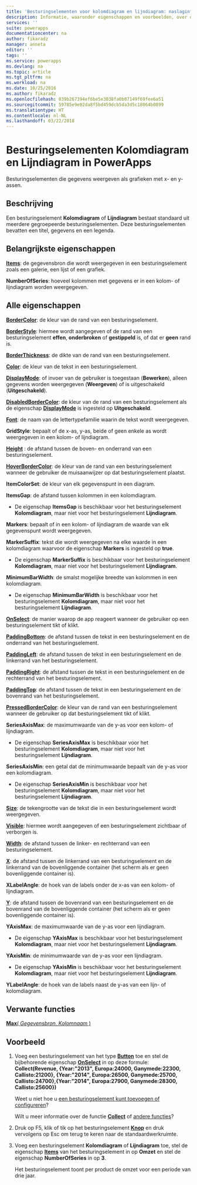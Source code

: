 ```yaml
---
title: 'Besturingselementen voor kolomdiagram en lijndiagram: naslaginformatie | Microsoft Docs'
description: Informatie, waaronder eigenschappen en voorbeelden, over de besturingselementen Kolomdiagram en Lijndiagram
services: ''
suite: powerapps
documentationcenter: na
author: fikaradz
manager: anneta
editor: ''
tags: ''
ms.service: powerapps
ms.devlang: na
ms.topic: article
ms.tgt_pltfrm: na
ms.workload: na
ms.date: 10/25/2016
ms.author: fikaradz
ms.openlocfilehash: 039b267394ef6be5e3038fa0b07149f69fee6a51
ms.sourcegitcommit: 59785e9e82da8f5bd459dcb5da3d5c18064b0899
ms.translationtype: HT
ms.contentlocale: nl-NL
ms.lasthandoff: 03/22/2018
---
```

# <a name="column-chart-and-line-chart-controls-in-powerapps"></a>Besturingselementen Kolomdiagram en Lijndiagram in PowerApps
Besturingselementen die gegevens weergeven als grafieken met x- en y-assen.

## <a name="description"></a>Beschrijving
Een besturingselement **Kolomdiagram** of **Lijndiagram** bestaat standaard uit meerdere gegroepeerde besturingselementen. Deze besturingselementen bevatten een titel, gegevens en een legenda.

## <a name="key-properties"></a>Belangrijkste eigenschappen
**[Items](properties-core.md)**: de gegevensbron die wordt weergegeven in een besturingselement zoals een galerie, een lijst of een grafiek.

**NumberOfSeries**: hoeveel kolommen met gegevens er in een kolom- of lijndiagram worden weergegeven.

## <a name="all-properties"></a>Alle eigenschappen
**[BorderColor](properties-color-border.md)**: de kleur van de rand van een besturingselement.

**[BorderStyle](properties-color-border.md)**: hiermee wordt aangegeven of de rand van een besturingselement **effen**, **onderbroken** of **gestippeld** is, of dat er **geen** rand is.

**[BorderThickness](properties-color-border.md)**: de dikte van de rand van een besturingselement.

**[Color](properties-color-border.md)**: de kleur van de tekst in een besturingselement.

**[DisplayMode](properties-core.md)**: of invoer van de gebruiker is toegestaan (**Bewerken**), alleen gegevens worden weergegeven (**Weergeven**) of is uitgeschakeld (**Uitgeschakeld**).

**[DisabledBorderColor](properties-color-border.md)**: de kleur van de rand van een besturingselement als de eigenschap **[DisplayMode](properties-core.md)** is ingesteld op **Uitgeschakeld**.

**[Font](properties-text.md)**: de naam van de lettertypefamilie waarin de tekst wordt weergegeven.

**GridStyle**: bepaalt of de x-as, y-as, beide of geen enkele as wordt weergegeven in een kolom- of lijndiagram.

**[Height](properties-size-location.md)** : de afstand tussen de boven- en onderrand van een besturingselement.

**[HoverBorderColor](properties-color-border.md)**: de kleur van de rand van een besturingselement wanneer de gebruiker de muisaanwijzer op dat besturingselement plaatst.

**ItemColorSet**: de kleur van elk gegevenspunt in een diagram.

**ItemsGap**: de afstand tussen kolommen in een kolomdiagram.

* De eigenschap **ItemsGap** is beschikbaar voor het besturingselement **Kolomdiagram**, maar niet voor het besturingselement **Lijndiagram**.

**Markers**: bepaalt of in een kolom- of lijndiagram de waarde van elk gegevenspunt wordt weergegeven.

**MarkerSuffix**: tekst die wordt weergegeven na elke waarde in een kolomdiagram waarvoor de eigenschap **Markers** is ingesteld op **true**.

* De eigenschap **MarkerSuffix** is beschikbaar voor het besturingselement **Kolomdiagram**, maar niet voor het besturingselement **Lijndiagram**.

**MinimumBarWidth**: de smalst mogelijke breedte van kolommen in een kolomdiagram.

* De eigenschap **MinimumBarWidth** is beschikbaar voor het besturingselement **Kolomdiagram**, maar niet voor het besturingselement **Lijndiagram**.

**[OnSelect](properties-core.md)**: de manier waarop de app reageert wanneer de gebruiker op een besturingselement tikt of klikt.

**[PaddingBottom](properties-size-location.md)**: de afstand tussen de tekst in een besturingselement en de onderrand van het besturingselement.

**[PaddingLeft](properties-size-location.md)**: de afstand tussen de tekst in een besturingselement en de linkerrand van het besturingselement.

**[PaddingRight](properties-size-location.md)**: de afstand tussen de tekst in een besturingselement en de rechterrand van het besturingselement.

**[PaddingTop](properties-size-location.md)**: de afstand tussen de tekst in een besturingselement en de bovenrand van het besturingselement.

**[PressedBorderColor](properties-color-border.md)**: de kleur van de rand van een besturingselement wanneer de gebruiker op dat besturingselement tikt of klikt.

**SeriesAxisMax**: de maximumwaarde van de y-as voor een kolom- of lijndiagram.

* De eigenschap **SeriesAxisMax** is beschikbaar voor het besturingselement **Kolomdiagram**, maar niet voor het besturingselement **Lijndiagram**.

**SeriesAxisMin**: een getal dat de minimumwaarde bepaalt van de y-as voor een kolomdiagram.

* De eigenschap **SeriesAxisMin** is beschikbaar voor het besturingselement **Kolomdiagram**, maar niet voor het besturingselement **Lijndiagram**.

**[Size](properties-text.md)**: de tekengrootte van de tekst die in een besturingselement wordt weergegeven.

**[Visible](properties-core.md)**: hiermee wordt aangegeven of een besturingselement zichtbaar of verborgen is.

**[Width](properties-size-location.md)**: de afstand tussen de linker- en rechterrand van een besturingselement.

**[X](properties-size-location.md)**: de afstand tussen de linkerrand van een besturingselement en de linkerrand van de bovenliggende container (het scherm als er geen bovenliggende container is).

**XLabelAngle**: de hoek van de labels onder de x-as van een kolom- of lijndiagram.

**[Y](properties-size-location.md)**: de afstand tussen de bovenrand van een besturingselement en de bovenrand van de bovenliggende container (het scherm als er geen bovenliggende container is).

**YAxisMax**: de maximumwaarde van de y-as voor een lijndiagram.

* De eigenschap **YAxisMax** is beschikbaar voor het besturingselement **Kolomdiagram**, maar niet voor het besturingselement **Lijndiagram**.

**YAxisMin**: de minimumwaarde van de y-as voor een lijndiagram.

* De eigenschap **YAxisMin** is beschikbaar voor het besturingselement **Kolomdiagram**, maar niet voor het besturingselement **Lijndiagram**.

**YLabelAngle**: de hoek van de labels naast de y-as van een lijn- of kolomdiagram.

## <a name="related-functions"></a>Verwante functies
[**Max**( *Gegevensbron*, *Kolomnaam* )](../functions/function-aggregates.md)

## <a name="example"></a>Voorbeeld
1. Voeg een besturingselement van het type **[Button](control-button.md)** toe en stel de bijbehorende eigenschap **[OnSelect](properties-core.md)** in op deze formule:<br>
   **Collect(Revenue, {Year:"2013", Europa:24000, Ganymede:22300, Callisto:21200}, {Year:"2014", Europa:26500, Ganymede:25700, Callisto:24700},{Year:"2014", Europa:27900, Ganymede:28300, Callisto:25600})**
   
    Weet u niet hoe u [een besturingselement kunt toevoegen of configureren](../add-configure-controls.md)?
   
    Wilt u meer informatie over de functie **[Collect](../functions/function-clear-collect-clearcollect.md)** of [andere functies](../formula-reference.md)?
2. Druk op F5, klik of tik op het besturingselement **[Knop](control-button.md)** en druk vervolgens op Esc om terug te keren naar de standaardwerkruimte.
3. Voeg een besturingselement **Kolomdiagram** of **Lijndiagram** toe, stel de eigenschap **[Items](properties-core.md)** van het besturingselement in op **Omzet** en stel de eigenschap **NumberOfSeries** in op **3**.
   
    Het besturingselement toont per product de omzet voor een periode van drie jaar.

